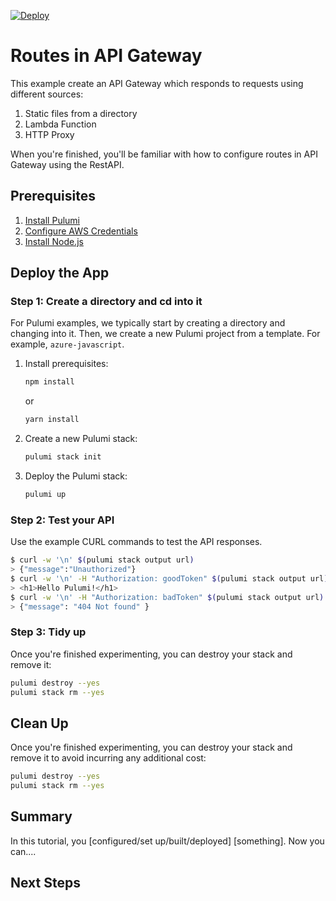 [![Deploy](https://get.pulumi.com/new/button.svg)](https://app.pulumi.com/new)

# Routes in API Gateway

This example create an API Gateway which responds to requests using different sources:

1. Static files from a directory
2. Lambda Function
3. HTTP Proxy

When you're finished, you'll be familiar with how to configure routes in API Gateway using the RestAPI.

## Prerequisites

1. [Install Pulumi](https://www.pulumi.com/docs/get-started/install/)
2. [Configure AWS Credentials](https://www.pulumi.com/docs/intro/cloud-providers/aws/setup/)
3. [Install Node.js](https://www.pulumi.com/docs/intro/languages/javascript/)

## Deploy the App

### Step 1: Create a directory and cd into it

For Pulumi examples, we typically start by creating a directory and changing into it. Then, we create a new Pulumi project from a template. For example, `azure-javascript`.

1. Install prerequisites:

    ```bash
    npm install
    ```

    or

    ```bash
    yarn install
    ```

2. Create a new Pulumi stack:

    ```bash
    pulumi stack init
    ```

3. Deploy the Pulumi stack:

    ```bash
    pulumi up
    ```

### Step 2: Test your API

Use the example CURL commands to test the API responses.

```bash
$ curl -w '\n' $(pulumi stack output url)
> {"message":"Unauthorized"}
$ curl -w '\n' -H "Authorization: goodToken" $(pulumi stack output url)
> <h1>Hello Pulumi!</h1>
$ curl -w '\n' -H "Authorization: badToken" $(pulumi stack output url)
> {"message": "404 Not found" }
```


### Step 3: Tidy up

Once you're finished experimenting, you can destroy your stack and remove it:

```bash
pulumi destroy --yes
pulumi stack rm --yes
```

## Clean Up

Once you're finished experimenting, you can destroy your stack and remove it to avoid incurring any additional cost:

```bash
pulumi destroy --yes
pulumi stack rm --yes
```

## Summary

In this tutorial, you [configured/set up/built/deployed] [something]. Now you can....

<!-- Give a quick recap of what the readers have learned and optionally provide places for further exploration. -->

## Next Steps

<!-- Optionally include an unordered list of relevant Pulumi tutorials. -->

<!-- Example:
- [Create a load-balanced, hosted NGINX container service](https://www.pulumi.com/docs/tutorials/aws/ecs-fargate/)
- [Create an EC2-based WebServer and associated infrastructure](https://www.pulumi.com/docs/tutorials/aws/ec2-webserver/)
-->
